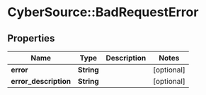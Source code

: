# CyberSource::BadRequestError

## Properties
Name | Type | Description | Notes
------------ | ------------- | ------------- | -------------
**error** | **String** |  | [optional] 
**error_description** | **String** |  | [optional] 


